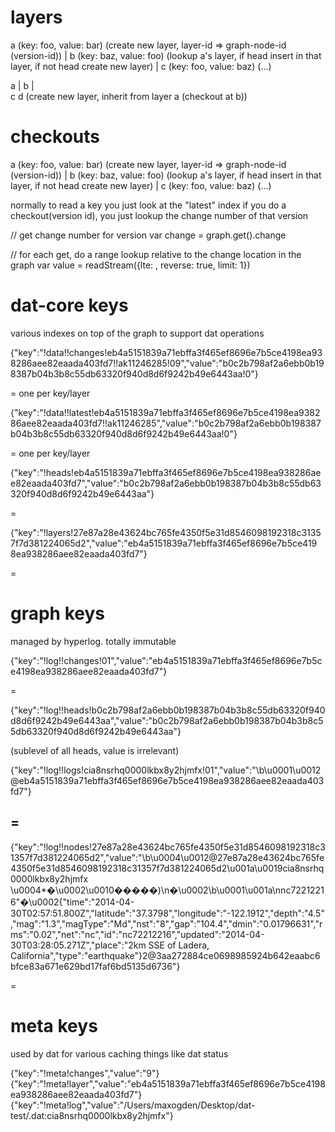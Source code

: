 # layers

a (key: foo, value: bar) (create new layer, layer-id => graph-node-id (version-id))
|
b (key: baz, value: foo) (lookup a's layer, if head insert in that layer, if not head create new layer)
|
c (key: foo, value: baz) (...)

a
|
b
| \
c  d (create new layer, inherit from layer a (checkout at b))

# checkouts

a (key: foo, value: bar) (create new layer, layer-id => graph-node-id (version-id))
|
b (key: baz, value: foo) (lookup a's layer, if head insert in that layer, if not head create new layer)
|
c (key: foo, value: baz) (...)

normally to read a key you just look at the "latest" index
if you do a checkout(version id), you just lookup the change number of that version

// get change number for version
var change = graph.get(<version id>).change

// for each get, do a range lookup relative to the change location in the graph
var value = readStream({lte: <layer><key><change>, reverse: true, limit: 1})

# dat-core keys

various indexes on top of the graph to support dat operations

{"key":"!data!!changes!eb4a5151839a71ebffa3f465ef8696e7b5ce4198ea938286aee82eaada403fd7!!ak11246285!09","value":"b0c2b798af2a6ebb0b198387b04b3b8c55db63320f940d8d6f9242b49e6443aa!0"}

<layer id> <key> <change number> = <version id> <version index>
one per key/layer

{"key":"!data!!latest!eb4a5151839a71ebffa3f465ef8696e7b5ce4198ea938286aee82eaada403fd7!!ak11246285","value":"b0c2b798af2a6ebb0b198387b04b3b8c55db63320f940d8d6f9242b49e6443aa!0"}

<layer id> <key> = <version id> <version index>
one per key/layer

{"key":"!heads!eb4a5151839a71ebffa3f465ef8696e7b5ce4198ea938286aee82eaada403fd7","value":"b0c2b798af2a6ebb0b198387b04b3b8c55db63320f940d8d6f9242b49e6443aa"}

<layer id> = <latest version in layer>

{"key":"!layers!27e87a28e43624bc765fe4350f5e31d8546098192318c31357f7d381224065d2","value":"eb4a5151839a71ebffa3f465ef8696e7b5ce419
8ea938286aee82eaada403fd7"}

<version id> = <layer id>

# graph keys

managed by hyperlog. totally immutable

{"key":"!log!!changes!01","value":"eb4a5151839a71ebffa3f465ef8696e7b5ce4198ea938286aee82eaada403fd7"}

<change number> = <version id>

{"key":"!log!!heads!b0c2b798af2a6ebb0b198387b04b3b8c55db63320f940d8d6f9242b49e6443aa","value":"b0c2b798af2a6ebb0b198387b04b3b8c55db63320f940d8d6f9242b49e6443aa"}

<head id> (sublevel of all heads, value is irrelevant)

{"key":"!log!!logs!cia8nsrhq0000lkbx8y2hjmfx!01","value":"\b\u0001\u0012@eb4a5151839a71ebffa3f465ef8696e7b5ce4198ea938286aee82eaada403fd7"}

<peer id> <peer change number> = <protobuf with replication stuff>
-
{"key":"!log!!nodes!27e87a28e43624bc765fe4350f5e31d8546098192318c31357f7d381224065d2","value":"\b\u0004\u0012@27e87a28e43624bc765fe4350f5e31d8546098192318c31357f7d381224065d2\u001a\u0019cia8nsrhq0000lkbx8y2hjmfx \u0004*�\u0002\u0010�����)\n�\u0002\b\u0001\u001a\nnc72212216\"�\u0002{\"time\":\"2014-04-30T02:57:51.800Z\",\"latitude\":\"37.3798\",\"longitude\":\"-122.1912\",\"depth\":\"4.5\",\"mag\":\"1.3\",\"magType\":\"Md\",\"nst\":\"8\",\"gap\":\"104.4\",\"dmin\":\"0.01796631\",\"rms\":\"0.02\",\"net\":\"nc\",\"id\":\"nc72212216\",\"updated\":\"2014-04-30T03:28:05.271Z\",\"place\":\"2km SSE of Ladera, California\",\"type\":\"earthquake\"}2@3aa272884ce0698985924b642eaabc6bfce83a671e629bd17faf6bd5135d6736"}

<version id> = <protobuf that contains data as well as links to parents>

# meta keys

used by dat for various caching things like dat status

{"key":"!meta!changes","value":"9"}
{"key":"!meta!layer","value":"eb4a5151839a71ebffa3f465ef8696e7b5ce4198ea938286aee82eaada403fd7"}
{"key":"!meta!log","value":"/Users/maxogden/Desktop/dat-test/.dat:cia8nsrhq0000lkbx8y2hjmfx"}
